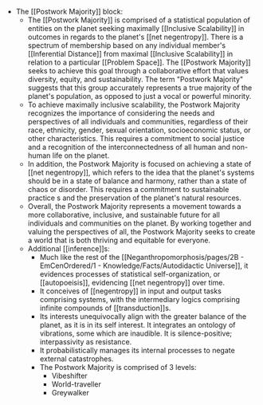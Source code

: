 - The [[Postwork Majority]] block:
	- The [[Postwork Majority]] is comprised of a statistical population of entities on the planet seeking maximally [[Inclusive Scalability]] in outcomes in regards to the planet's [[net negentropy]]. There is a spectrum of membership based on any individual member's [[Inferential Distance]] from maximal [[Inclusive Scalability]] in relation to a particular [[Problem Space]]. The [[Postwork Majority]] seeks to achieve this goal through a collaborative effort that values diversity, equity, and sustainability. The term "Postwork Majority" suggests that this group accurately represents a true majority of the planet's population, as opposed to just a vocal or powerful minority.
	- To achieve maximally inclusive scalability, the Postwork Majority recognizes the importance of considering the needs and perspectives of all individuals and communities, regardless of their race, ethnicity, gender, sexual orientation, socioeconomic status, or other characteristics. This requires a commitment to social justice and a recognition of the interconnectedness of all human and non-human life on the planet.
	- In addition, the Postwork Majority is focused on achieving a state of [[net negentropy]], which refers to the idea that the planet's systems should be in a state of balance and harmony, rather than a state of chaos or disorder. This requires a commitment to sustainable practice s and the preservation of the planet's natural resources.
	- Overall, the Postwork Majority represents a movement towards a more collaborative, inclusive, and sustainable future for all individuals and communities on the planet. By working together and valuing the perspectives of all, the Postwork Majority seeks to create a world that is both thriving and equitable for everyone.
	- Additional [[inference]]s:
		- Much like the rest of the [[Neganthropomorphosis/pages/2B - EmCenOrdered/1 - Knowledge/Facts/Autodidactic Universe]], it evidences processes of statistical self-organization, or [[autopoeisis]], evidencing [[net negentropy]] over time.
		- It conceives of [[negentropy]] in input and output tasks comprising systems, with the intermediary logics comprising infinite compounds of [[transduction]]s.
		- Its interests unequivocally align with the greater balance of the planet, as it is in its self interest. It integrates an ontology of vibrations, some which are inaudible. It is silence-positive; interpassivity as resistance.
		- It probabilistically manages its internal processes to negate external catastrophes.
		- The Postwork Majority is comprised of 3 levels:
			- Vibeshifter
			- World-traveller
			- Greywalker